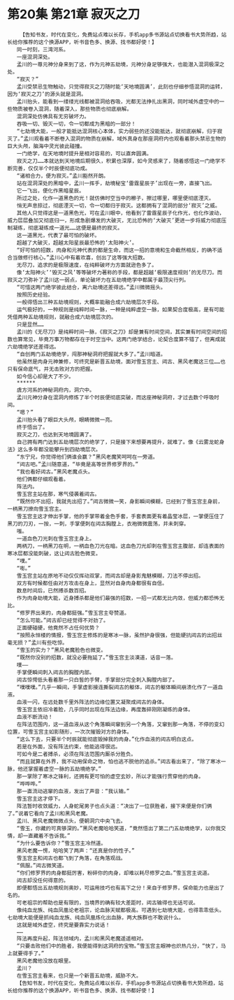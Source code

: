 # 第20集 第21章 寂灭之刀
        【告知书友，时代在变化，免费站点难以长存，手机app多书源站点切换看书大势所趋，站长给你推荐的这个换源APP，听书音色多、换源、找书都好使！】
       同一时刻，三湾河系。
       一座混洞深处。
       孟川的一尊元神分身来到了这，作为元神五劫境，元神分身足够强大，也能潜入混洞极深之处。
       “寂灭？”
       孟川受禁忌生物触动，只觉得寂灭之刀随时能‘天地境圆满’，此刻也仔细参悟混洞的运转，因为‘寂灭之刀’的源头就是混洞。
       孟川抬头，能看到一缕缕光线都被混洞给吞吸，光都无法挣扎出黑洞，同时域外虚空中的一些物质被卷入混洞，随着深入，那些物质也彻底崩解。
       混洞深处仿佛具有无穷破坏力。
       吞吸一切、毁灭一切，令一切都成为黑暗的一部分！
       “七劫境大能，一般才能抵达混洞核心本体，实力弱些的还没能抵达，就彻底崩解，归于寂灭了。”孟川观看着不断卷入混洞的物质在崩解，域外真身在那座洞府内也观看着那头禁忌生物的巨大头颅，脑海中灵光彼此碰撞。
       一门绝学，在天地境时提升是相对容易的，可以直奔圆满。
       寂灭之刀……本就达到天地境后期很久，积累也深厚，如今灵感来了，随着感悟这一门绝学不断完善，仅仅半个时辰便彻底功成。
       “诸相合力，便为寂灭。”孟川豁然开朗。
       站在混洞深处的黑暗中，孟川一挥手，劫境秘宝‘雷霆星辰子’出现在一旁，直接飞出。
       它一飞出，便化作黑暗星辰。
       所过之处，化作一道黑色的光！就仿佛时空当中的檫子，擦过哪里，哪里便彻底湮灭。
       悄无声息掠过，彻底湮灭一切，令一切都归于寂灭。这都拥有了混洞的部分‘寂灭’之威。
       其他人只觉得这是一道黑色光，可在孟川眼中，他看到了雷霆星辰子化作光，也化作波动，威力层层叠加又彻底归一，形成急剧爆发的大破灭，无比恐怖的‘大破灭’更进一步将威力彻底压制凝练，彻底凝练成一道光……这便是最终的寂灭。
       这一道黑光，代表了最可怕的破坏。
       超越了大破灭，超越太阳星辰最恐怖的‘太阳神火’。
       “好可怕的招数，肉身和元神代表的都是生命，而这一招的意境和生命截然相反，的确不适合当做修行核心。”孟川心中有着欢喜，创出了这等强大招数。
       无尽刀，追求的是极限速度，在纯粹破坏力方面就逊色多了。
       像‘太阳神火’‘毁灭之风’等等破坏力著称的手段，都是超越‘极限速度规则’的无尽刀。而寂灭之刀弥补了孟川这一弱点，单论破坏力在五劫境绝学中都属于最顶尖行列。
       “可惜这两门绝学彼此结合，离六劫境还差得远。”孟川微微摇头。
       按照历史经验。
       一般得悟出三种五劫境规则，大概率能融合成六劫境层次手段。
       运气极好的，一种规则是纯粹时间一脉，一种是纯粹虚空一脉，如果契合度极高，是有可能凭借两种五劫境规则，就融合成六劫境层次的。
       只是显然……
       孟川的《无尽刀》是纯粹时间一脉，《寂灭之刀》却是兼有时间空间，其实兼有时间空间的招数也算常见，毕竟万事万物都存在于时空当中。这两门绝学结合，论契合度算不错了，但离成就六劫境绝学还差得远。
       “自创两门五劫境绝学，闯那神秘洞府把握就大多了。”孟川暗道。
       他虽然是肉身元神兼修，可终究是新晋五劫境，面对雪玉宫主、闼古、黑风老魔这三位……也只有保命底气，并无击败对方的把握。
       如今信心却是大了不少。
       ******
       虞方河系的神秘洞府内，洞穴中。
       孟川元神分身在混洞内修炼了半个时辰便彻底突破，而这座神秘洞府，才过去数个呼吸时间。
       “嗯？”
       孟川抬头看了眼巨大头颅，眼睛微微一亮。
       终于悟出了。
       寂灭之刀，也达到天地境圆满了。
       自己拥有两门达到五劫境层次的绝学了，只是接下来想要再提升，就难了。像《云雾龙蛇身法》这么多年都没能攀升到四劫境层次。
       “东宁兄，你觉得他们俩谁会赢？”黑风老魔笑呵呵在一旁道。
       “闼古吧。”孟川随意道，“毕竟是高等世界修罗界的。”
       “我也看好闼古。”黑风老魔点头。
       他们俩都仔细观看着。
       阵法内。
       雪玉宫主站在那，寒气侵袭着闼古。
       “既然你不出招，我就先出招了。”闼古微微一笑，身影瞬间模糊，已经到了雪玉宫主身前，一柄黑刀撩向雪玉宫主。
       雪玉宫主这才伸出手掌，他的手掌带着金色手套，手套表面更有着晶莹冰层，一掌便压住了黑刀的刀刃，一按，一刺，手掌便刺在闼古胸膛上，衣袍微微震荡，并未刺穿。
       嗤。
       一道血色刀光刺在雪玉宫主身上。
       两柄刀，一柄黑刀在明，一柄血色刀光在暗。这血色刀光却刺在雪玉宫主腹部，却连表面的寒冰层都没能刺破，这让闼古脸色微变。
       “噗。”
       “嘭。”
       雪玉宫主站在原地不动仅仅挥动双掌，而闼古却是身影鬼魅模糊，刀法不停出招。
       双方有时候都任由对方攻击在身上，显然对自身肉身都很有自信。
       数息时间后，已然搏杀数百招。
       作为肉身劫境大能，近身搏杀都是他们最强的招数，一招一式都无比内敛，但威力都恐怖无比。
       “修罗界出来的，肉身都挺强。”雪玉宫主夸赞道。
       “怎么可能。”闼古却已经觉得不对劲了。
       正面硬碰硬，他竟然不占任何优势？
       “按照永恒楼的情报，雪玉宫主修炼的是寒冰一脉，虽然护身很强，但能硬抗闼古的出招丝毫无损？”孟川有些吃惊。
       “雪玉的实力？”黑风老魔脸色也微变。
       “既然你没别的招数，就没必要拖延了。”雪玉宫主淡漠道，话音一落。
       噗——
       手掌便瞬间刺入闼古的胸膛内部。
       闼古惊愕低头看着那一只白皙的手臂，手掌部分完全刺入胸膛内部了。
       “噗噗噗。”几乎一瞬间，手掌虚影接连撕裂闼古的躯体，闼古的躯体瞬间崩溃化作了一道血液。
       血液一闪，在远处数千里外阵法的边缘位置又凝聚成闼古的身体。
       雪玉宫主依旧冷着脸，几乎同时出现在阵法边缘，再度轰碎刚刚凝练的身体。
       血液不断流动！
       在阵法范围内，这一道血液从这个角落瞬间窜到另一个角落，又窜到那一角落，不停的变幻位置，可雪玉宫主如影随形，一次次摧毁对方的身体。
       “这么下去，只要半个时辰就能彻底毁掉我的肉身。”化作血液的闼古明白这点。
       若是在外面，没有阵法约束，他能逃得很远。
       可如今是二者搏杀，必须在阵法范围内厮杀分胜负。
       “而且就算在外界，我不动用保命之物，怕也逃不脱他的追杀。”闼古看出来了，“除了寒冰一脉，他还掌握着虚空一脉的五劫境绝学。”
       那一掌除了寒冰之锋利，还拥有更可怕的虚空玄妙，所以才能强行贯穿他的肉身。
       “哗哗哗。”
       那一直流动逃窜的血液，发出了声音：“我认输。”
       雪玉宫主这才停下。
       阵法暂时收敛威力，人身蛇尾男子也点头道：“决出了一位获胜者，接下来便是你们俩了。”说着它看向了孟川和黑风老魔。
       孟川、黑风老魔微微点头，便朝洞穴中央飞去。
       “雪玉，你藏的可真够深的。”黑风老魔哈哈笑道，“竟然悟出了第二门五劫境绝学，以你我交情，却一直藏着不告诉我。”
       “为什么要告诉你？”雪玉宫主冷然道。
       黑风老魔一愣，哈哈笑了两声：“还真是你的性子。”
       雪玉宫主和闼古也都飞到了角落，在角落观战。
       “佩服。”闼古微笑道。
       “你们修罗界的肉身都挺厉害，粉碎你的肉身，却难以耗尽修罗之血。”雪玉宫主说道。
       闼古却没任何得意的。
       即便都悟出五劫境规则奥妙，可运用技巧也有高下之分！来自于修罗界，保命能力也是出了名的。
       可老祖宗的帮助也是有限的，当境界的确有较大差距时，闼古输得也无话可说。
       像纯血龙族、纯血凤凰论老祖宗，论血脉天赋都极高。可遇到七劫境大能，也得乖乖低头。七劫境大能便是抓纯血龙族、纯血凤凰炼化出血脉，两大族群也不敢说什么。
       这就是域外虚空，终究是要靠实力说话！
       ……
       阵法再度升起，阵法领域内，孟川和黑风老魔遥遥相对。
       “只要击败他们中的胜者，我便能得到这洞府的宝物。”雪玉宫主眼神也炽热几分，“快了，马上就要得手了。”
       黑风老魔他没放在眼里。
       孟川？
       在雪玉宫主看来，也只是一个新晋五劫境，威胁不大。
       【告知书友，时代在变化，免费站点难以长存，手机app多书源站点切换看书大势所趋，站长给你推荐的这个换源APP，听书音色多、换源、找书都好使！】